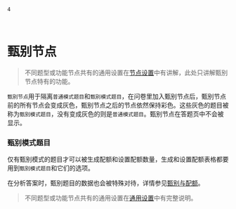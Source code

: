 ```index
4
```

```tag

```

```summary

```
# 甄别节点

> 不同题型或功能节点共有的通用设置在[节点设置](../node-setting/concept.md)中有讲解，此处只讲解甄别节点特有的功能。

`甄别节点`用于隔离`普通模式题目`和`甄别模式题目`，在问卷里加入甄别节点后，甄别节点前的所有节点会变成灰色，甄别节点之后的节点依然保持彩色。这些灰色的题目被称为`甄别模式题目`，没有变成灰色的则是`普通模式题目`。甄别节点在答题页中不会被显示。

### 甄别模式题目
仅有甄别模式的题目才可以被生成配额和设置配额数量，生成和设置配额表格都要用到`甄别模式题目`和它们的选项。

在分析答案时，甄别题目的数据也会被特殊对待，详情参见[甄别与配额](../advance-topic/screening-quota.md)。

> 不同题型或功能节点共有的通用设置在[通用设置](../../18screenAndQuota/concept.md)中有完整说明。
